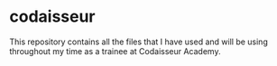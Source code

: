 # codaisseur

This repository contains all the files that I have used and will be using throughout my time as a trainee at Codaisseur Academy. 
